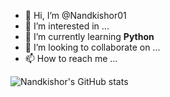 - 👋 Hi, I’m @Nandkishor01
- 👀 I’m interested in ...
- 🌱 I’m currently learning **Python**
- 💞️ I’m looking to collaborate on ...
- 📫 How to reach me ...


![Nandkishor's GitHub stats](https://github-readme-stats.vercel.app/api?username=nandkishor01&theme=darklu&show_icons=true)


<!---
Nandkishor01/Nandkishor01 is a ✨ special ✨ repository because its `README.md` (this file) appears on your GitHub profile.
You can click the Preview link to take a look at your changes.
--->
